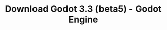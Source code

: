 ---
# Generated by /tools/generators/src/download_archive_generator !!! do not edit by hand !!!
title: 'Download Godot 3.3 (beta5) - Godot Engine'
type: 'download/archive'
name: '3.3'
flavor: 'beta5'
release_date: '2021-01-07T03:00:00-00:00'
release_notes: 'article/dev-snapshot-godot-3-2-4-beta-5/'
primaryPlatforms:
  - 'android.apk'
  - 'linux.64'
  - 'macos.universal'
  - 'windows.64'
  - 'linux_server.headless.64'
  - 'web'
  - 'templates'
links:
  android.apk:
    name: 'android.apk'
    title: 'Android'
    caption: 'APK Universal (ARM64 + ARMv7 + x86_64 + x86)'
    tags:
      - 'APK download'
      - 'ARM64/v7'
      - 'x86 (64 & 32 bit)'
    hosts:
      github_builds:
        regular: 'https://github.com/godotengine/godot-builds/releases/download/3.3-beta5/Godot_v3.3-beta5_android_editor.apk'
        mono: '#'
      github:
        regular: 'https://github.com/godotengine/godot/releases/download/3.3-beta5/Godot_v3.3-beta5_android_editor.apk'
        mono: '#'
  linux.64:
    name: 'linux.64'
    title: 'Linux'
    caption: 'Padrão (x86_64)'
    tags:
      - '64 bit'
    hosts:
      github_builds:
        regular: 'https://github.com/godotengine/godot-builds/releases/download/3.3-beta5/Godot_v3.3-beta5_x11.64.zip'
        mono: 'https://github.com/godotengine/godot-builds/releases/download/3.3-beta5/Godot_v3.3-beta5_mono_x11_64.zip'
      github:
        regular: 'https://github.com/godotengine/godot/releases/download/3.3-beta5/Godot_v3.3-beta5_x11.64.zip'
        mono: 'https://github.com/godotengine/godot/releases/download/3.3-beta5/Godot_v3.3-beta5_mono_x11_64.zip'
  macos.universal:
    name: 'macos.universal'
    title: 'macOS'
    caption: 'Universal (x86_64 + Silício da Apple)'
    tags:
      - 'Intel/Apple Silicon'
      - '64 bit'
    hosts:
      github_builds:
        regular: 'https://github.com/godotengine/godot-builds/releases/download/3.3-beta5/Godot_v3.3-beta5_osx.universal.zip'
        mono: 'https://github.com/godotengine/godot-builds/releases/download/3.3-beta5/Godot_v3.3-beta5_mono_osx.universal.zip'
      github:
        regular: 'https://github.com/godotengine/godot/releases/download/3.3-beta5/Godot_v3.3-beta5_osx.universal.zip'
        mono: 'https://github.com/godotengine/godot/releases/download/3.3-beta5/Godot_v3.3-beta5_mono_osx.universal.zip'
  windows.64:
    name: 'windows.64'
    title: 'Windows'
    caption: 'Padrão (x86_64)'
    tags:
      - '64 bit'
    hosts:
      github_builds:
        regular: 'https://github.com/godotengine/godot-builds/releases/download/3.3-beta5/Godot_v3.3-beta5_win64.exe.zip'
        mono: 'https://github.com/godotengine/godot-builds/releases/download/3.3-beta5/Godot_v3.3-beta5_mono_win64.zip'
      github:
        regular: 'https://github.com/godotengine/godot/releases/download/3.3-beta5/Godot_v3.3-beta5_win64.exe.zip'
        mono: 'https://github.com/godotengine/godot/releases/download/3.3-beta5/Godot_v3.3-beta5_mono_win64.zip'
  linux_server.headless.64:
    name: 'linux_server.headless.64'
    title: 'Linux Server'
    caption: 'Headless (x86_64)'
    tags:
      - '64 bit'
      - 'Headless'
    hosts:
      github_builds:
        regular: 'https://github.com/godotengine/godot-builds/releases/download/3.3-beta5/Godot_v3.3-beta5_linux_headless.64.zip'
        mono: 'https://github.com/godotengine/godot-builds/releases/download/3.3-beta5/Godot_v3.3-beta5_mono_linux_headless_64.zip'
      github:
        regular: 'https://github.com/godotengine/godot/releases/download/3.3-beta5/Godot_v3.3-beta5_linux_headless.64.zip'
        mono: 'https://github.com/godotengine/godot/releases/download/3.3-beta5/Godot_v3.3-beta5_mono_linux_headless_64.zip'
  web:
    name: 'web'
    title: 'Editor Web'
    caption: ''
    tags:
      - 'Self-hosted'
      - 'Cross-platform'
    hosts:
      github_builds:
        regular: 'https://github.com/godotengine/godot-builds/releases/download/3.3-beta5/Godot_v3.3-beta5_web_editor.zip'
        mono: '#'
      github:
        regular: 'https://github.com/godotengine/godot/releases/download/3.3-beta5/Godot_v3.3-beta5_web_editor.zip'
        mono: '#'
  linux.32:
    name: 'linux.32'
    title: 'Linux'
    caption: 'Padrão (x86)'
    tags:
      - '32 bit'
    hosts:
      github_builds:
        regular: 'https://github.com/godotengine/godot-builds/releases/download/3.3-beta5/Godot_v3.3-beta5_x11.32.zip'
        mono: 'https://github.com/godotengine/godot-builds/releases/download/3.3-beta5/Godot_v3.3-beta5_mono_x11_32.zip'
      github:
        regular: 'https://github.com/godotengine/godot/releases/download/3.3-beta5/Godot_v3.3-beta5_x11.32.zip'
        mono: 'https://github.com/godotengine/godot/releases/download/3.3-beta5/Godot_v3.3-beta5_mono_x11_32.zip'
  windows.32:
    name: 'windows.32'
    title: 'Windows'
    caption: 'Padrão (x86)'
    tags:
      - '32 bit'
    hosts:
      github_builds:
        regular: 'https://github.com/godotengine/godot-builds/releases/download/3.3-beta5/Godot_v3.3-beta5_win32.exe.zip'
        mono: 'https://github.com/godotengine/godot-builds/releases/download/3.3-beta5/Godot_v3.3-beta5_mono_win32.zip'
      github:
        regular: 'https://github.com/godotengine/godot/releases/download/3.3-beta5/Godot_v3.3-beta5_win32.exe.zip'
        mono: 'https://github.com/godotengine/godot/releases/download/3.3-beta5/Godot_v3.3-beta5_mono_win32.zip'
  linux_server.64:
    name: 'linux_server.64'
    title: 'Servidor Linux'
    caption: 'Padrão (x86_64)'
    tags:
      - '64 bit'
    hosts:
      github_builds:
        regular: 'https://github.com/godotengine/godot-builds/releases/download/3.3-beta5/Godot_v3.3-beta5_linux_server.64.zip'
        mono: 'https://github.com/godotengine/godot-builds/releases/download/3.3-beta5/Godot_v3.3-beta5_mono_linux_server_64.zip'
      github:
        regular: 'https://github.com/godotengine/godot/releases/download/3.3-beta5/Godot_v3.3-beta5_linux_server.64.zip'
        mono: 'https://github.com/godotengine/godot/releases/download/3.3-beta5/Godot_v3.3-beta5_mono_linux_server_64.zip'
  aar_library:
    name: 'aar_library'
    title: 'Biblioteca de AAR'
    caption: ''
    tags:
      - 'Android plugins'
      - 'Java'
      - 'Kotlin'
    hosts:
      github_builds:
        regular: 'https://github.com/godotengine/godot-builds/releases/download/3.3-beta5/godot-lib.3.3.beta5.release.aar'
        mono: 'https://github.com/godotengine/godot-builds/releases/download/3.3-beta5/godot-lib.3.3.beta5.mono.release.aar'
      github:
        regular: 'https://github.com/godotengine/godot/releases/download/3.3-beta5/godot-lib.3.3.beta5.release.aar'
        mono: 'https://github.com/godotengine/godot/releases/download/3.3-beta5/godot-lib.3.3.beta5.mono.release.aar'
  templates:
    name: 'templates'
    title: 'Modelos de exportação'
    caption: ''
    tags:
      - 'Utilizado para exportar os seus jogos para todas as plataformas suportadas'
    hosts:
      github_builds:
        regular: 'https://github.com/godotengine/godot-builds/releases/download/3.3-beta5/Godot_v3.3-beta5_export_templates.tpz'
        mono: 'https://github.com/godotengine/godot-builds/releases/download/3.3-beta5/Godot_v3.3-beta5_mono_export_templates.tpz'
      github:
        regular: 'https://github.com/godotengine/godot/releases/download/3.3-beta5/Godot_v3.3-beta5_export_templates.tpz'
        mono: 'https://github.com/godotengine/godot/releases/download/3.3-beta5/Godot_v3.3-beta5_mono_export_templates.tpz'
---